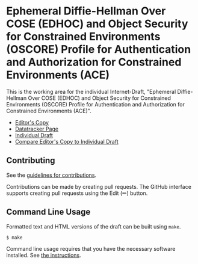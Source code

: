 # Ephemeral Diffie-Hellman Over COSE (EDHOC) and Object Security for Constrained Environments (OSCORE) Profile for Authentication and Authorization for Constrained Environments (ACE)

This is the working area for the individual Internet-Draft, "Ephemeral Diffie-Hellman Over COSE (EDHOC) and Object Security for Constrained Environments (OSCORE) Profile for Authentication and Authorization for Constrained Environments (ACE)".

* [Editor's Copy](https://EricssonResearch.github.io/ace-edhoc-oscore-profile/#go.draft-selander-ace-edhoc-oscore-profile.html)
* [Datatracker Page](https://datatracker.ietf.org/doc/draft-selander-ace-edhoc-oscore-profile)
* [Individual Draft](https://datatracker.ietf.org/doc/html/draft-selander-ace-edhoc-oscore-profile)
* [Compare Editor's Copy to Individual Draft](https://EricssonResearch.github.io/ace-edhoc-oscore-profile/#go.draft-selander-ace-edhoc-oscore-profile.diff)


## Contributing

See the
[guidelines for contributions](https://github.com/EricssonResearch/ace-edhoc-oscore-profile/blob/main/CONTRIBUTING.md).

Contributions can be made by creating pull requests.
The GitHub interface supports creating pull requests using the Edit (✏) button.


## Command Line Usage

Formatted text and HTML versions of the draft can be built using `make`.

```sh
$ make
```

Command line usage requires that you have the necessary software installed.  See
[the instructions](https://github.com/martinthomson/i-d-template/blob/main/doc/SETUP.md).

